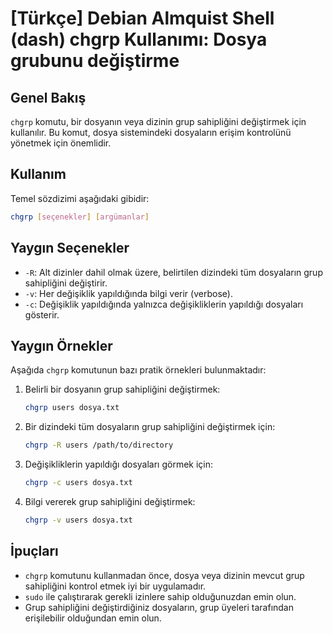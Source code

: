 # [Türkçe] Debian Almquist Shell (dash) chgrp Kullanımı: Dosya grubunu değiştirme

## Genel Bakış
`chgrp` komutu, bir dosyanın veya dizinin grup sahipliğini değiştirmek için kullanılır. Bu komut, dosya sistemindeki dosyaların erişim kontrolünü yönetmek için önemlidir.

## Kullanım
Temel sözdizimi aşağıdaki gibidir:

```bash
chgrp [seçenekler] [argümanlar]
```

## Yaygın Seçenekler
- `-R`: Alt dizinler dahil olmak üzere, belirtilen dizindeki tüm dosyaların grup sahipliğini değiştirir.
- `-v`: Her değişiklik yapıldığında bilgi verir (verbose).
- `-c`: Değişiklik yapıldığında yalnızca değişikliklerin yapıldığı dosyaları gösterir.

## Yaygın Örnekler
Aşağıda `chgrp` komutunun bazı pratik örnekleri bulunmaktadır:

1. Belirli bir dosyanın grup sahipliğini değiştirmek:
   ```bash
   chgrp users dosya.txt
   ```

2. Bir dizindeki tüm dosyaların grup sahipliğini değiştirmek için:
   ```bash
   chgrp -R users /path/to/directory
   ```

3. Değişikliklerin yapıldığı dosyaları görmek için:
   ```bash
   chgrp -c users dosya.txt
   ```

4. Bilgi vererek grup sahipliğini değiştirmek:
   ```bash
   chgrp -v users dosya.txt
   ```

## İpuçları
- `chgrp` komutunu kullanmadan önce, dosya veya dizinin mevcut grup sahipliğini kontrol etmek iyi bir uygulamadır.
- `sudo` ile çalıştırarak gerekli izinlere sahip olduğunuzdan emin olun.
- Grup sahipliğini değiştirdiğiniz dosyaların, grup üyeleri tarafından erişilebilir olduğundan emin olun.